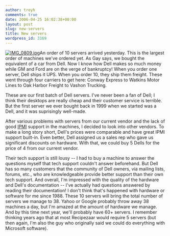 ```yaml
---
author: troyh
comments: true
date: 2006-04-25 16:02:38+00:00
layout: post
slug: new-servers
title: New servers
wordpress_id: 3169
---
```


[![IMG_0809.jpg](http://troyandgay.com/wp-content/uploads/2006/04/IMG_0809.jpg)](http://troyandgay.com/wp-content/uploads/2006/04/IMG_0809.jpg)An order of 10 servers arrived yesterday. This is the largest order of machines we've ordered yet. As Gay says, we bought the equivalent of a car from Dell. Now I know how Dell makes so much money while GM and Ford are on the verge of bankruptcy!
When you order one server, Dell ships it UPS. When you order 10, they ship them freight. These went through four carriers to get here: Conway Express to Watkins Motor Lines to Oak Harbor Freight to Vashon Trucking.

These are our first batch of Dell servers. I've never been a fan of Dell; I think their desktops are really cheap and their customer service is terrible. But the first server we ever bought back in 1999 when we started was a Dell, and it was suprisingly well-made.

After various problems with servers from our current vendor and the lack of good [IPMI](http://www.intel.com/design/servers/ipmi/) support in the machines, I decided to look into other vendors. To make a long story short, Dell's prices were comparable and have great IPMI support built-in. Even better, Dell assigned us a sales rep who gave us significant discounts on hardware. With that, we could buy 5 Dells for the price of 4 from our current vendor.

Their tech support is still lousy -- I had to buy a machine to answer the questions myself that tech support couldn't answer beforehand. But Dell has so many customers that the community of Dell owners, via mailing lists, forums, etc., who are knowledgeable provide better support than their own tech support. And overall, I'm impressed with the quality of the hardware and Dell's documentation -- I've actually had questions answered by reading their documentation! I don't think that's happened with hardware or software for me since 1988.
These 10 servers will bring the total number of servers we manage to 38. Yahoo or Google probably throw away 38 machines a day, but I'm amazed at the amount of hardware we manage. And by this time next year, we'll probably have 60+ servers. I remember thinking years ago that at most Recipezaar would require 5 servers (but then again, I'm also the guy who originally said we could do everything with Microsoft software).
